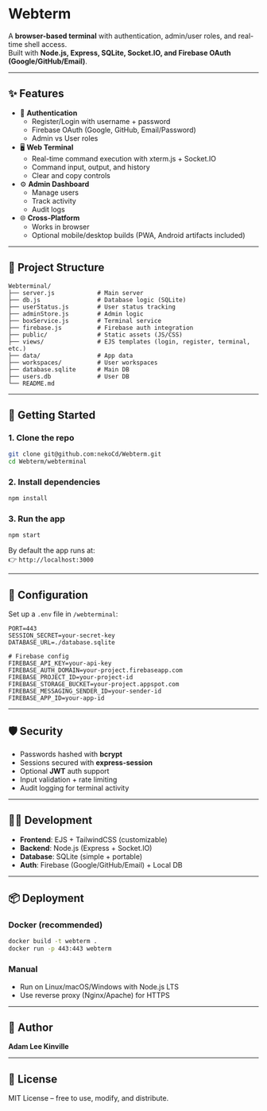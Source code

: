 # Webterm

A **browser-based terminal** with authentication, admin/user roles, and real-time shell access.  
Built with **Node.js, Express, SQLite, Socket.IO, and Firebase OAuth (Google/GitHub/Email)**.

---

## ✨ Features

- 🔐 **Authentication**
  - Register/Login with username + password
  - Firebase OAuth (Google, GitHub, Email/Password)
  - Admin vs User roles
- 🖥️ **Web Terminal**
  - Real-time command execution with xterm.js + Socket.IO
  - Command input, output, and history
  - Clear and copy controls
- ⚙️ **Admin Dashboard**
  - Manage users
  - Track activity
  - Audit logs
- 🌐 **Cross-Platform**
  - Works in browser
  - Optional mobile/desktop builds (PWA, Android artifacts included)

---

## 📂 Project Structure

```
Webterminal/
├── server.js            # Main server
├── db.js                # Database logic (SQLite)
├── userStatus.js        # User status tracking
├── adminStore.js        # Admin logic
├── boxService.js        # Terminal service
├── firebase.js          # Firebase auth integration
├── public/              # Static assets (JS/CSS)
├── views/               # EJS templates (login, register, terminal, etc.)
├── data/                # App data
├── workspaces/          # User workspaces
├── database.sqlite      # Main DB
├── users.db             # User DB
└── README.md
```

---

## 🚀 Getting Started

### 1. Clone the repo
```bash
git clone git@github.com:nekoCd/Webterm.git
cd Webterm/webterminal
```

### 2. Install dependencies
```bash
npm install
```

### 3. Run the app
```bash
npm start
```

By default the app runs at:  
👉 `http://localhost:3000`  

---

## 🔑 Configuration

Set up a `.env` file in `/webterminal`:

```env
PORT=443
SESSION_SECRET=your-secret-key
DATABASE_URL=./database.sqlite

# Firebase config
FIREBASE_API_KEY=your-api-key
FIREBASE_AUTH_DOMAIN=your-project.firebaseapp.com
FIREBASE_PROJECT_ID=your-project-id
FIREBASE_STORAGE_BUCKET=your-project.appspot.com
FIREBASE_MESSAGING_SENDER_ID=your-sender-id
FIREBASE_APP_ID=your-app-id
```

---

## 🛡️ Security

- Passwords hashed with **bcrypt**
- Sessions secured with **express-session**
- Optional **JWT** auth support
- Input validation + rate limiting
- Audit logging for terminal activity

---

## 🧑‍💻 Development

- **Frontend**: EJS + TailwindCSS (customizable)
- **Backend**: Node.js (Express + Socket.IO)
- **Database**: SQLite (simple + portable)
- **Auth**: Firebase (Google/GitHub/Email) + Local DB

---

## 📦 Deployment

### Docker (recommended)
```bash
docker build -t webterm .
docker run -p 443:443 webterm
```

### Manual
- Run on Linux/macOS/Windows with Node.js LTS
- Use reverse proxy (Nginx/Apache) for HTTPS

---

## 👤 Author

**Adam Lee Kinville**

---

## 📜 License

MIT License – free to use, modify, and distribute.
